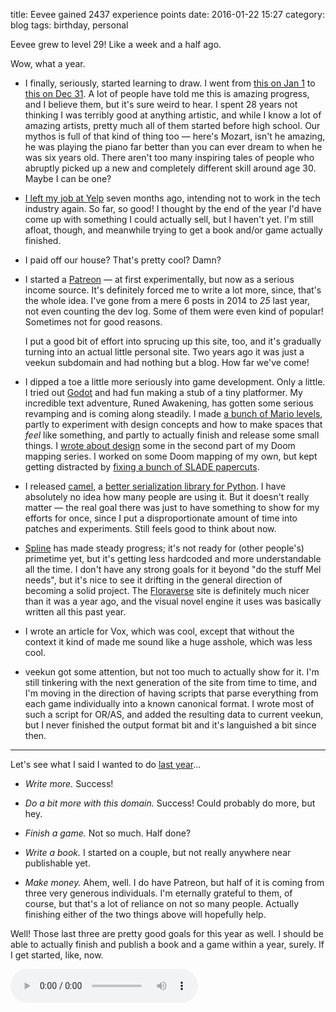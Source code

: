 title: Eevee gained 2437 experience points
date: 2016-01-22 15:27
category: blog
tags: birthday, personal

Eevee grew to level 29!  Like a week and a half ago.

Wow, what a year.

<!-- more -->

* I finally, seriously, started learning to draw.  I went from [this on Jan 1](http://lexyeevee.tumblr.com/post/106896848062/i-guess-ill-do-this-if-mels-doing-it) to [this on Dec 31](http://lexyeevee.tumblr.com/post/136319979417/shazam-i-had-to-draw-a-big-thing-for-the-end-of).  A lot of people have told me this is amazing progress, and I believe them, but it's sure weird to hear.  I spent 28 years not thinking I was terribly good at anything artistic, and while I know a lot of amazing artists, pretty much all of them started before high school.  Our mythos is full of that kind of thing too — here's Mozart, isn't he amazing, he was playing the piano far better than you can ever dream to when he was six years old.  There aren't too many inspiring tales of people who abruptly picked up a new and completely different skill around age 30.  Maybe I can be one?

* [I left my job at Yelp](/blog/2015/06/09/i-quit-the-tech-industry/) seven months ago, intending not to work in the tech industry again.  So far, so good!  I thought by the end of the year I'd have come up with something I could actually sell, but I haven't yet.  I'm still afloat, though, and meanwhile trying to get a book and/or game actually finished.

* I paid off our house?  That's pretty cool?  Damn?

* I started a [Patreon](https://www.patreon.com/eevee?ty=h) — at first experimentally, but now as a serious income source.  It's definitely forced me to write a lot more, since, that's the whole idea.  I've gone from a mere 6 posts in 2014 to _25_ last year, not even counting the dev log.  Some of them were even kind of popular!  Sometimes not for good reasons.

    I put a good bit of effort into sprucing up this site, too, and it's gradually turning into an actual little personal site.  Two years ago it was just a veekun subdomain and had nothing but a blog.  How far we've come!

* I dipped a toe a little more seriously into game development.  Only a little.  I tried out [Godot](http://godotengine.org/projects/godot-engine) and had fun making a stub of a tiny platformer.  My incredible text adventure, Runed Awakening, has gotten some serious revamping and is coming along steadily.  I made [a bunch of Mario levels](/everything/tags/mario-maker/), partly to experiment with design concepts and how to make spaces that _feel_ like something, and partly to actually finish and release some small things.  I [wrote about design](/blog/2015/12/30/you-should-make-a-doom-level-part-2/) some in the second part of my Doom mapping series.  I worked on some Doom mapping of my own, but kept getting distracted by [fixing a bunch of SLADE papercuts](https://github.com/sirjuddington/SLADE/commits?author=eevee).

* I released [camel](https://pypi.python.org/pypi/camel), a [better serialization library for Python]({filename}/release/2015-10-15-dont-use-pickle-use-camel.markdown).  I have absolutely no idea how many people are using it.  But it doesn't really matter — the real goal there was just to have something to show for my efforts for once, since I put a disproportionate amount of time into patches and experiments.  Still feels good to think about now.

* [Spline](https://github.com/eevee/spline) has made steady progress; it's not ready for (other people's) primetime yet, but it's getting less hardcoded and more understandable all the time.  I don't have any strong goals for it beyond "do the stuff Mel needs", but it's nice to see it drifting in the general direction of becoming a solid project.  The [Floraverse](http://floraverse.com/) site is definitely much nicer than it was a year ago, and the visual novel engine it uses was basically written all this past year.

* I wrote an article for Vox, which was cool, except that without the context it kind of made me sound like a huge asshole, which was less cool.

* veekun got some attention, but not too much to actually show for it.  I'm still tinkering with the next generation of the site from time to time, and I'm moving in the direction of having scripts that parse everything from each game individually into a known canonical format.  I wrote most of such a script for OR/AS, and added the resulting data to current veekun, but I never finished the output format bit and it's languished a bit since then.

----

Let's see what I said I wanted to do [last year](/blog/2015/01/29/eevee-gained-2269-experience-points/)...

- _Write more._  Success!

- _Do a bit more with this domain._  Success!  Could probably do more, but hey.

- _Finish a game._  Not so much.  Half done?

- _Write a book._  I started on a couple, but not really anywhere near publishable yet.

- _Make money._  Ahem, well.  I do have Patreon, but half of it is coming from three very generous individuals.  I'm eternally grateful to them, of course, but that's a lot of reliance on not so many people.  Actually finishing either of the two things above will hopefully help.

Well!  Those last three are pretty good goals for this year as well.  I should be able to actually finish and publish a book and a game within a year, surely.  If I get started, like, now.


<!-- stick this down here to keep it out of the preview -->
<audio src="/media/2012-01/levelup.ogv" controls autoplay>
